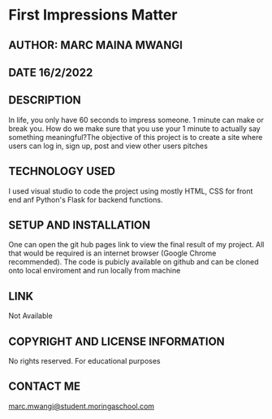 # First Impressions Matter
## AUTHOR: MARC MAINA MWANGI
## DATE 16/2/2022

## DESCRIPTION
In life, you only have 60 seconds to impress someone. 1 minute can make or break you. How do we make sure that you use your 1 minute to actually say something meaningful?The objective of this project is to create a site where users can log in, sign up, post and view other users pitches


## TECHNOLOGY USED
I used visual studio to code the project using mostly HTML, CSS for front end anf Python's Flask for backend functions.

## SETUP AND INSTALLATION
One can open the git hub pages link to view the final result of my project. All that would be required is an internet browser (Google Chrome recommended). The code is pubicly available on github and can be cloned onto local enviroment and run locally from machine

## LINK
Not Available

## COPYRIGHT AND LICENSE INFORMATION
No rights reserved. For educational purposes

## CONTACT ME
marc.mwangi@student.moringaschool.com
